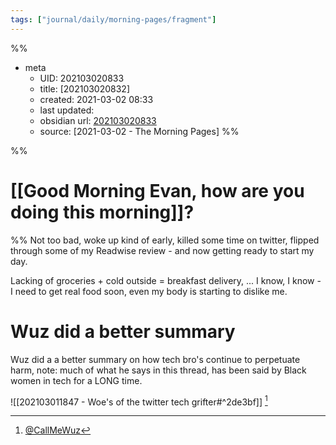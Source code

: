 ```yaml
---
tags: ["journal/daily/morning-pages/fragment"]
---
```

%%
- meta
	- UID: 202103020833
	- title: [202103020832]
	- created: 2021-03-02 08:33
	- last updated: 
	- obsidian url:  [202103020833](obsidian://open?vault=not-a-robot&file=inbox%2F202103020832)
	- source: [2021-03-02 - The Morning Pages]
%%

%%
# [[Good Morning Evan, how are you doing this morning]]?
%%
Not too bad, woke up kind of early, killed some time on twitter, flipped through some of my Readwise review - and now getting ready to start my day.

Lacking of groceries + cold outside = breakfast delivery, ... I know, I know - I need to get real food soon, even my body is starting to dislike me.

# Wuz did a better summary

Wuz did a a better summary on how tech bro's continue to perpetuate harm, note: much of what he says in this thread, has been said by Black women in tech for a LONG time. 

![[202103011847 - Woe's of the twitter tech grifter#^2de3bf]] [^wuz]

[^wuz]: [@CallMeWuz](https://twitter.com/CallMeWuz/status/1366509054647021568)
